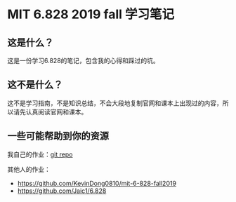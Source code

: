 # MIT 6.828 2019 fall 学习笔记

## 这是什么？

这是一份学习6.828的笔记，包含我的心得和踩过的坑。

## 这不是什么？

这不是学习指南，不是知识总结，不会大段地复制官网和课本上出现过的内容，所以请先认真阅读官网和课本。

## 一些可能帮助到你的资源

我自己的作业：[git repo](https://github.com/gcnyin/mit-6.828-2019fall-notes)

其他人的作业：

- https://github.com/KevinDong0810/mit-6-828-fall2019
- https://github.com/Jaic1/6.828